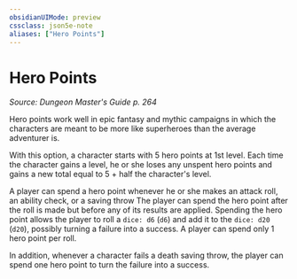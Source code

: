 ```yaml
---
obsidianUIMode: preview
cssclass: json5e-note
aliases: ["Hero Points"]
---
```

# Hero Points
*Source: Dungeon Master's Guide p. 264* 

Hero points work well in epic fantasy and mythic campaigns in which the characters are meant to be more like superheroes than the average adventurer is.

With this option, a character starts with 5 hero points at 1st level. Each time the character gains a level, he or she loses any unspent hero points and gains a new total equal to 5 + half the character's level.

A player can spend a hero point whenever he or she makes an attack roll, an ability check, or a saving throw The player can spend the hero point after the roll is made but before any of its results are applied. Spending the hero point allows the player to roll a `dice: d6` (`d6`) and add it to the `dice: d20` (`d20`), possibly turning a failure into a success. A player can spend only 1 hero point per roll.

In addition, whenever a character fails a death saving throw, the player can spend one hero point to turn the failure into a success.